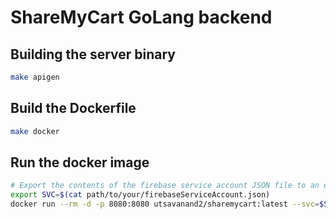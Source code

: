 # ShareMyCart GoLang backend

## Building the server binary
```sh
make apigen
```

## Build the Dockerfile

```sh
make docker
```

## Run the docker image

```sh
# Export the contents of the firebase service account JSON file to an environment variable
export SVC=$(cat path/to/your/firebaseServiceAccount.json)
docker run --rm -d -p 8080:8080 utsavanand2/sharemycart:latest --svc=$SVC
```